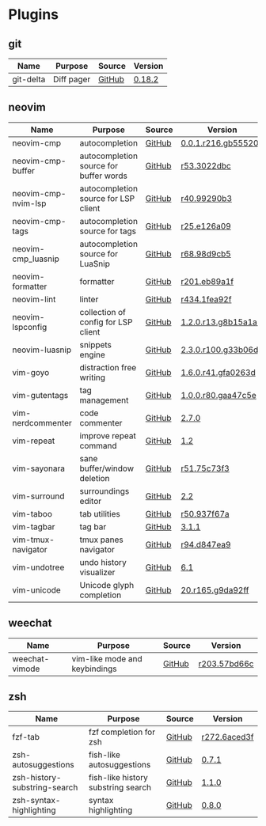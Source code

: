 # Plugins

## git

| Name                            | Purpose                                      | Source                                                                                            | Version                                                                                                                |
|---------------------------------|----------------------------------------------|---------------------------------------------------------------------------------------------------|------------------------------------------------------------------------------------------------------------------------|
| git-delta                       | Diff pager                                   | [GitHub](https://github.com/dandavison/delta)                                                     | [0.18.2](https://github.com/dandavison/delta/releases/tag/0.18.2)                                                      |

## neovim

| Name                            | Purpose                                      | Source                                                                                            | Version                                                                                                                |
|---------------------------------|----------------------------------------------|---------------------------------------------------------------------------------------------------|------------------------------------------------------------------------------------------------------------------------|
| neovim-cmp                      | autocompletion                               | [GitHub](https://github.com/hrsh7th/nvim-cmp)                                                     | [0.0.1.r216.gb555203](https://github.com/hrsh7th/nvim-cmp/commit/b555203ce4bd7ff6192e759af3362f9d217e8c89)             |
| neovim-cmp-buffer               | autocompletion source for buffer words       | [GitHub](https://github.com/hrsh7th/cmp-buffer)                                                   | [r53.3022dbc](https://github.com/hrsh7th/cmp-buffer/commit/3022dbc9166796b644a841a02de8dd1cc1d311fa)                   |
| neovim-cmp-nvim-lsp             | autocompletion source for LSP client         | [GitHub](https://github.com/hrsh7th/cmp-nvim-lsp)                                                 | [r40.99290b3](https://github.com/hrsh7th/cmp-nvim-lsp/commit/99290b3ec1322070bcfb9e846450a46f6efa50f0)                 |
| neovim-cmp-tags                 | autocompletion source for tags               | [GitHub](https://github.com/quangnguyen30192/cmp-nvim-tags)                                       | [r25.e126a09](https://github.com/quangnguyen30192/cmp-nvim-tags/commit/e126a09ef49f0611c127dea851fa0052aa223f15)       |
| neovim-cmp_luasnip              | autocompletion source for LuaSnip            | [GitHub](https://github.com/saadparwaiz1/cmp_luasnip)                                             | [r68.98d9cb5](https://github.com/saadparwaiz1/cmp_luasnip/commit/98d9cb5c2c38532bd9bdb481067b20fea8f32e90)             |
| neovim-formatter                | formatter                                    | [GitHub](https://github.com/mhartington/formatter.nvim)                                           | [r201.eb89a1f](https://github.com/mhartington/formatter.nvim/commit/eb89a1f3e079f1b9680bc7293b75fffccb5e1598)          |
| neovim-lint                     | linter                                       | [GitHub](https://github.com/mfussenegger/nvim-lint)                                               | [r434.1fea92f](https://github.com/mfussenegger/nvim-lint/commit/1fea92f1d9908eaa5eb8bafe08b4293d7aadaa55)              |
| neovim-lspconfig                | collection of config for LSP client          | [GitHub](https://github.com/neovim/nvim-lspconfig)                                                | [1.2.0.r13.g8b15a1a5](https://github.com/neovim/nvim-lspconfig/commit/8b15a1a597a59f4f5306fad9adfe99454feab743)        |
| neovim-luasnip                  | snippets engine                              | [GitHub](https://github.com/L3MON4D3/LuaSnip)                                                     | [2.3.0.r100.g33b06d7](https://github.com/L3MON4D3/LuaSnip/commit/33b06d72d220aa56a7ce80a0dd6f06c70cd82b9d)             |
| vim-goyo                        | distraction free writing                     | [GitHub](https://github.com/junegunn/goyo.vim)                                                    | [1.6.0.r41.gfa0263d](https://github.com/junegunn/goyo.vim/commit/fa0263d456dd43f5926484d1c4c7022dfcb21ba9)             |
| vim-gutentags                   | tag management                               | [GitHub](https://github.com/ludovicchabant/vim-gutentags)                                         | [1.0.0.r80.gaa47c5e](https://github.com/ludovicchabant/vim-gutentags/commit/aa47c5e29c37c52176c44e61c780032dfacef3dd)  |
| vim-nerdcommenter               | code commenter                               | [GitHub](https://github.com/preservim/nerdcommenter)                                              | [2.7.0](https://github.com/preservim/nerdcommenter/releases/tag/2.7.0)                                                 |
| vim-repeat                      | improve repeat command                       | [GitHub](https://github.com/tpope/vim-repeat)                                                     | [1.2](https://github.com/tpope/vim-repeat/releases/tag/v1.2)                                                           |
| vim-sayonara                    | sane buffer/window deletion                  | [GitHub](https://github.com/mhinz/vim-sayonara)                                                   | [r51.75c73f3](https://github.com/mhinz/vim-sayonara/commit/75c73f3cf3e96f8c09db5291970243699aadc02c)                   |
| vim-surround                    | surroundings editor                          | [GitHub](https://github.com/tpope/vim-surround)                                                   | [2.2](https://github.com/tpope/vim-surround/releases/tag/v2.2)                                                         |
| vim-taboo                       | tab utilities                                | [GitHub](https://github.com/gcmt/taboo.vim)                                                       | [r50.937f67a](https://github.com/gcmt/taboo.vim/commit/937f67ab9dc2ba1861fabc40ca367e5622c30d36)                       |
| vim-tagbar                      | tag bar                                      | [GitHub](https://github.com/preservim/tagbar)                                                     | [3.1.1](https://github.com/preservim/tagbar/releases/tag/v3.1.1)                                                       |
| vim-tmux-navigator              | tmux panes navigator                         | [GitHub](https://github.com/christoomey/vim-tmux-navigator)                                       | [r94.d847ea9](https://github.com/christoomey/vim-tmux-navigator/commit/d847ea942a5bb4d4fab6efebc9f30d787fd96e65)       |
| vim-undotree                    | undo history visualizer                      | [GitHub](https://github.com/mbbill/undotree)                                                      | [6.1](https://github.com/mbbill/undotree/releases/tag/rel_6.1)                                                         |
| vim-unicode                     | Unicode glyph completion                     | [GitHub](https://github.com/chrisbra/unicode.vim)                                                 | [20.r165.g9da92ff](https://github.com/chrisbra/unicode.vim/commit/9da92ffe08b90200dcb499fdfecb234326f5514c)            |


## weechat

| Name                            | Purpose                                      | Source                                                                                            | Version                                                                                                                |
|---------------------------------|----------------------------------------------|---------------------------------------------------------------------------------------------------|------------------------------------------------------------------------------------------------------------------------|
| weechat-vimode                  | vim-like mode and keybindings                | [GitHub](https://github.com/GermainZ/weechat-vimode)                                              | [r203.57bd66c](https://github.com/GermainZ/weechat-vimode/commit/57bd66cf558abc12e5b32a08064e58d5eaf713ce)             |


## zsh

| Name                            | Purpose                                      | Source                                                                                            | Version                                                                                                                |
|---------------------------------|----------------------------------------------|---------------------------------------------------------------------------------------------------|------------------------------------------------------------------------------------------------------------------------|
| fzf-tab                         | fzf completion for zsh                       | [GitHub](https://github.com/Aloxaf/fzf-tab)                                                       | [r272.6aced3f](https://github.com/Aloxaf/fzf-tab/commit/6aced3f35def61c5edf9d790e945e8bb4fe7b305)                      |
| zsh-autosuggestions             | fish-like autosuggestions                    | [GitHub](https://github.com/zsh-users/zsh-autosuggestions)                                        | [0.7.1](https://github.com/zsh-users/zsh-autosuggestions/releases/tag/v0.7.1)                                          |
| zsh-history-substring-search    | fish-like history substring search           | [GitHub](https://github.com/zsh-users/zsh-history-substring-search)                               | [1.1.0](https://github.com/zsh-users/zsh-history-substring-search/releases/tag/v1.1.0)                                 |
| zsh-syntax-highlighting         | syntax highlighting                          | [GitHub](https://github.com/zsh-users/zsh-syntax-highlighting)                                    | [0.8.0](https://github.com/zsh-users/zsh-syntax-highlighting/releases/tag/0.8.0)                                       |
